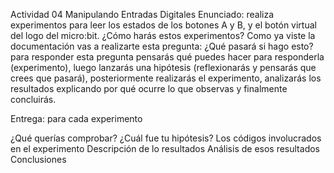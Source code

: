 Actividad 04
Manipulando Entradas Digitales
Enunciado: realiza experimentos para leer los estados de los botones A y B, y el botón virtual del logo del micro:bit. ¿Cómo harás estos experimentos? Como ya viste la documentación vas a realizarte esta pregunta: ¿Qué pasará si hago esto? para responder esta pregunta pensarás qué puedes hacer para responderla (experimento), luego lanzarás una hipótesis (reflexionarás y pensarás que crees que pasará), posteriormente realizarás el experimento, analizarás los resultados explicando por qué ocurre lo que observas y finalmente concluirás.

Entrega: para cada experimento

¿Qué querías comprobar?
¿Cuál fue tu hipótesis?
Los códigos involucrados en el experimento
Descripción de lo resultados
Análisis de esos resultados
Conclusiones
